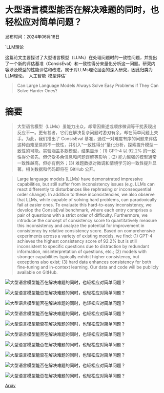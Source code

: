 # 大型语言模型能否在解决难题的同时，也轻松应对简单问题？

发布时间：2024年06月18日

`LLM理论

这篇论文主要探讨了大型语言模型（LLMs）在处理问题时的一致性问题，并提出了一个新的评估基准（ConsisEval）和一致性得分来量化分析这一问题。研究内容涉及模型的性能评估和改进，属于对LLMs理论层面的深入研究，因此归类为LLM理论。` `人工智能` `模型评估`

> Can Large Language Models Always Solve Easy Problems if They Can Solve Harder Ones?

# 摘要

> 大型语言模型（LLMs）虽能力出众，却常因重述或顺序微调等干扰表现出反应不一。更有甚者，它们在解决复杂问题时游刃有余，却在简单问题上失手。为此，我们推出了 ConsisEval 基准，通过一对难度有序的问题来评估这种由难至易的不一致性，并引入“一致性得分”量化分析，探索提升模型一致性的可能。实验涵盖多款模型，结果显示：(1) GPT-4 以 92.2% 的一致性得分领先，但仍受多余信息和问题误解等影响；(2) 能力越强的模型通常一致性越高，但亦有例外；(3) 难题数据对微调和情境学习的一致性提升显著。相关数据和代码即将在 GitHub 公开。

> Large language models (LLMs) have demonstrated impressive capabilities, but still suffer from inconsistency issues (e.g. LLMs can react differently to disturbances like rephrasing or inconsequential order change). In addition to these inconsistencies, we also observe that LLMs, while capable of solving hard problems, can paradoxically fail at easier ones. To evaluate this hard-to-easy inconsistency, we develop the ConsisEval benchmark, where each entry comprises a pair of questions with a strict order of difficulty. Furthermore, we introduce the concept of consistency score to quantitatively measure this inconsistency and analyze the potential for improvement in consistency by relative consistency score. Based on comprehensive experiments across a variety of existing models, we find: (1) GPT-4 achieves the highest consistency score of 92.2\% but is still inconsistent to specific questions due to distraction by redundant information, misinterpretation of questions, etc.; (2) models with stronger capabilities typically exhibit higher consistency, but exceptions also exist; (3) hard data enhances consistency for both fine-tuning and in-context learning. Our data and code will be publicly available on GitHub.

![大型语言模型能否在解决难题的同时，也轻松应对简单问题？](../../../paper_images/2406.12809/x1.png)

![大型语言模型能否在解决难题的同时，也轻松应对简单问题？](../../../paper_images/2406.12809/x2.png)

![大型语言模型能否在解决难题的同时，也轻松应对简单问题？](../../../paper_images/2406.12809/x3.png)

![大型语言模型能否在解决难题的同时，也轻松应对简单问题？](../../../paper_images/2406.12809/x4.png)

![大型语言模型能否在解决难题的同时，也轻松应对简单问题？](../../../paper_images/2406.12809/x5.png)

![大型语言模型能否在解决难题的同时，也轻松应对简单问题？](../../../paper_images/2406.12809/x6.png)

![大型语言模型能否在解决难题的同时，也轻松应对简单问题？](../../../paper_images/2406.12809/x7.png)

![大型语言模型能否在解决难题的同时，也轻松应对简单问题？](../../../paper_images/2406.12809/x8.png)

![大型语言模型能否在解决难题的同时，也轻松应对简单问题？](../../../paper_images/2406.12809/x9.png)

![大型语言模型能否在解决难题的同时，也轻松应对简单问题？](../../../paper_images/2406.12809/x10.png)

[Arxiv](https://arxiv.org/abs/2406.12809)